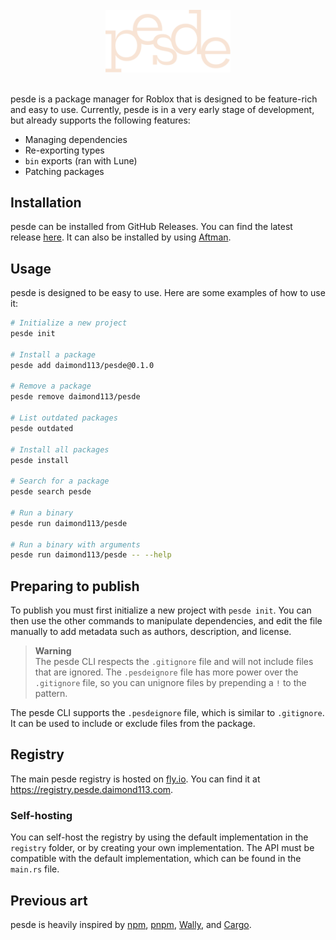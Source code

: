 <br>

<div align="center">
    <img src="website/static/logo.svg" alt="pesde" width="200" />
</div>

<br>

pesde is a package manager for Roblox that is designed to be feature-rich and easy to use.
Currently, pesde is in a very early stage of development, but already supports the following features:

- Managing dependencies
- Re-exporting types
- `bin` exports (ran with Lune)
- Patching packages

## Installation

pesde can be installed from GitHub Releases. You can find the latest release [here](https://github.com/daimond113/pesde/releases).
It can also be installed by using [Aftman](https://github.com/LPGhatguy/aftman).

## Usage

pesde is designed to be easy to use. Here are some examples of how to use it:

```sh
# Initialize a new project
pesde init

# Install a package
pesde add daimond113/pesde@0.1.0

# Remove a package
pesde remove daimond113/pesde

# List outdated packages
pesde outdated

# Install all packages
pesde install

# Search for a package
pesde search pesde

# Run a binary
pesde run daimond113/pesde

# Run a binary with arguments
pesde run daimond113/pesde -- --help
```

## Preparing to publish

To publish you must first initialize a new project with `pesde init`. You can then use the other commands to manipulate dependencies, and edit the file
manually to add metadata such as authors, description, and license.

> **Warning**  
> The pesde CLI respects the `.gitignore` file and will not include files that are ignored. The `.pesdeignore` file has more power over the `.gitignore` file, so you can unignore files by prepending a `!` to the pattern.

The pesde CLI supports the `.pesdeignore` file, which is similar to `.gitignore`. It can be used to include or exclude files from the package.

## Registry

The main pesde registry is hosted on [fly.io](https://fly.io). You can find it at https://registry.pesde.daimond113.com.

### Self-hosting

You can self-host the registry by using the default implementation in the `registry` folder, or by creating your own implementation. The API
must be compatible with the default implementation, which can be found in the `main.rs` file.

## Previous art

pesde is heavily inspired by [npm](https://www.npmjs.com/), [pnpm](https://pnpm.io/), [Wally](https://wally.run), and [Cargo](https://doc.rust-lang.org/cargo/).
